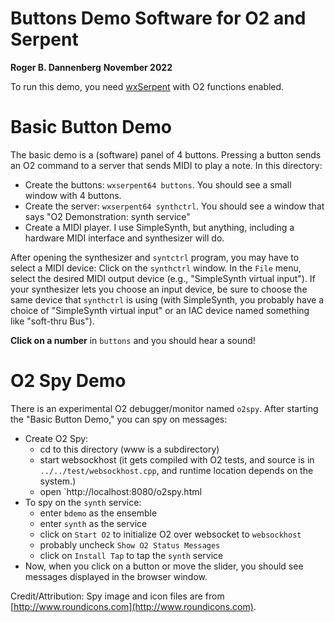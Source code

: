 # Buttons Demo Software for O2 and Serpent

**Roger B. Dannenberg**
**November 2022**

To run this demo, you need
[wxSerpent](https://www.cs.cmu.edu/~music/serpent/doc/serpent.htm)
with O2 functions enabled.

# Basic Button Demo
The basic demo is a (software) panel of 4 buttons. Pressing a button
sends an O2 command to a server that sends MIDI to play a note. In
this directory:
- Create the buttons: `wxserpent64 buttons`. You should see a small
window with 4 buttons.
- Create the server: `wxserpent64 synthctrl`. You should see a window
that says "O2 Demonstration: synth service"
- Create a MIDI player. I use SimpleSynth, but anything, including a
hardware MIDI interface and synthesizer will do. 

After opening the synthesizer and `syntctrl` program, you may have to
select a MIDI device: Click on the `synthctrl` window. In the `File`
menu, select the desired MIDI output device (e.g., "SimpleSynth virtual input").
If your synthesizer lets you choose an input device, be sure to choose
the same device that `synthctrl` is using (with SimpleSynth, you probably
have a choice of "SimpleSynth virtual input" or an IAC device named
something like "soft-thru Bus").

**Click on a number** in `buttons` and you should hear a sound!

# O2 Spy Demo
There is an experimental O2 debugger/monitor named `o2spy`. After
starting the "Basic Button Demo," you can spy on messages:
- Create O2 Spy:
  - cd to this directory (www is a subdirectory)
  - start websockhost (it gets compiled with O2 tests, and source is in `../../test/websockhost.cpp`, and runtime location depends on the system.)
  - open `http://localhost:8080/o2spy.html
- To spy on the `synth` service:
  - enter `bdemo` as the ensemble
  - enter `synth` as the service
  - click on `Start O2` to initialize O2 over websocket to `websockhost`
  - probably uncheck `Show O2 Status Messages`
  - click on `Install Tap` to tap the `synth` service
- Now, when you click on a button or move the slider, you should see
  messages displayed in the browser window.

Credit/Attribution: Spy image and icon files are from
[http://www.roundicons.com](http://www.roundicons.com).
